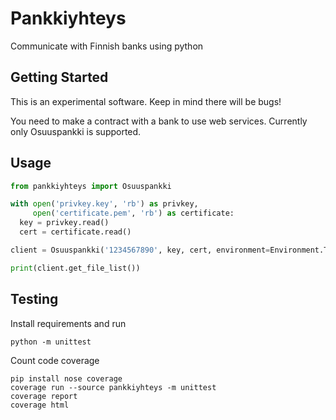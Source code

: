 # Pankkiyhteys

Communicate with Finnish banks using python

## Getting Started

This is an experimental software. Keep in mind there will be bugs!

You need to make a contract with a bank to use web services. Currently
only Osuuspankki is supported.

## Usage

```python
from pankkiyhteys import Osuuspankki

with open('privkey.key', 'rb') as privkey,
     open('certificate.pem', 'rb') as certificate:
  key = privkey.read()
  cert = certificate.read()

client = Osuuspankki('1234567890', key, cert, environment=Environment.TEST)

print(client.get_file_list())
```

## Testing

Install requirements and run
```
python -m unittest
```

Count code coverage
```
pip install nose coverage
coverage run --source pankkiyhteys -m unittest
coverage report
coverage html
```
